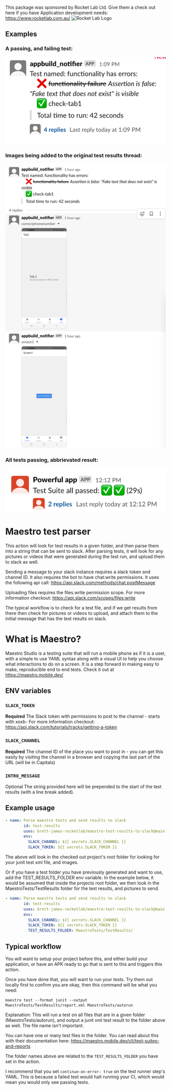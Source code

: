 This package was sponsored by Rocket Lab Ltd.
Give them a check out here if you have Application development needs: https://www.rocketlab.com.au/
![Rocket Lab Logo](https://i.imgur.com/Fh9xG5M.png)

## Examples
### A passing, and failing test:
![mixed tests](images/testresults.png)

### Images being added to the original test results thread:
![images thread](images/screenshotsinthread.png)

### All tests passing, abbrievated result:
![all passed](images/allpassed.png)

# Maestro test parser

This action will look for test results in a given folder, and then parse them into a string that can be sent to slack. 
After parsing tests, it will look for any pictures or videos that were generated during the test run, and upload them to slack as well.

Sending a message to your slack instance requires a slack token and channel ID.
It also requires the bot to have chat:write permissions. 
It uses the following api call:
https://api.slack.com/methods/chat.postMessage

Uploading files requires the files.write permission scope. For more information checkout: https://api.slack.com/scopes/files:write

The typical workflow is to check for a test file, and if we get results from there then check for pictures or videos to upload, and attach them to the initial message that has the test results on slack.


# What is Maestro?
Maestro Studio is a testing suite that will run a mobile phone as if it is a user, with a simple to use YAML syntax along with a visual UI to help you choose what interactions to do on a screen. It is a step forward in making easy to make, reproducible end to end tests. Check it out at https://maestro.mobile.dev/

## ENV variables 

### `SLACK_TOKEN`

**Required**
The Slack token with permissions to post to the channel - starts with xoxb- 
For more information checkout: https://api.slack.com/tutorials/tracks/getting-a-token

### `SLACK_CHANNEL`

**Required**
The channel ID of the place you want to post in - you can get this easily by visiting the channel in a browser and copying the last part of the URL (will be in Capitals)

### `INTRO_MESSAGE`

Optional
The string provided here will be prepended to the start of the test results (with a line break added).


## Example usage

```yaml
- name: Parse maestro tests and send results to slack
        id: test-results
        uses: brett-james-rocketlab/maestro-test-results-to-slack@main
        env:
          SLACK_CHANNEL: ${{ secrets.SLACK_CHANNEL }}
          SLACK_TOKEN: ${{ secrets.SLACK_TOKEN }}
```
The above will look in the checked out project's root folder for looking for your junit test xml file, and images.

Or if you have a test folder you have previously generated and want to use, add the TEST_RESULTS_FOLDER env variable.
In the example below, it would be assumed that inside the projects root folder, we then look in the MaestroTests/TestResults folder for the test results, and pictures to send.

```yaml
- name: Parse maestro tests and send results to slack
        id: test-results
        uses: brett-james-rocketlab/maestro-test-results-to-slack@main
        env:
          SLACK_CHANNEL: ${{ secrets.SLACK_CHANNEL }}
          SLACK_TOKEN: ${{ secrets.SLACK_TOKEN }}
          TEST_RESULTS_FOLDER: MaestroTests/TestResults/
```

## Typical workflow

You will want to setup your project before this, and either build your application, or have an APK ready to go that is sent to this and triggers this action.

Once you have done that, you will want to run your tests. Try them out locally first to confirm you are okay, then this command will be what you need:
```
maestro test --format junit --output MaestroTests/TestResults/report.xml MaestroTests/autorun
```
Explanation: This will run a test on all files that are in a given folder 
(MaestroTests/autorun), and output a junit xml test result to the folder above as well. The file name isn't important.

You can have one or many test files in the folder. You can read about this with their documentation here: https://maestro.mobile.dev/cli/test-suites-and-reports

The folder names above are related to the `TEST_RESULTS_FOLDER` you have set in the action.

I recommend that you set  `continue-on-error: true` on the test runner step's YAML. This is because a failed test would halt running your CI, which would mean you would only see passing tests.

